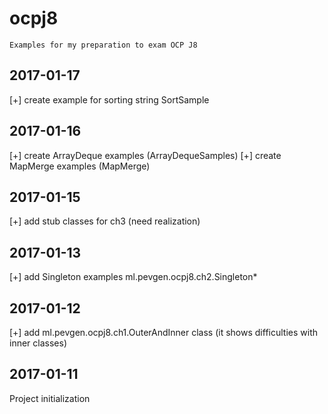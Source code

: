 # ocpj8
    Examples for my preparation to exam OCP J8

## 2017-01-17
  [+] create example for sorting string SortSample 

## 2017-01-16
  [+] create ArrayDeque examples (ArrayDequeSamples)
  [+] create MapMerge examples (MapMerge)

## 2017-01-15
  [+] add stub classes for ch3 (need realization)

## 2017-01-13
  [+] add Singleton examples ml.pevgen.ocpj8.ch2.Singleton* 
  
## 2017-01-12
  [+] add ml.pevgen.ocpj8.ch1.OuterAndInner class (it shows difficulties with inner classes) 
  
## 2017-01-11
  Project initialization

